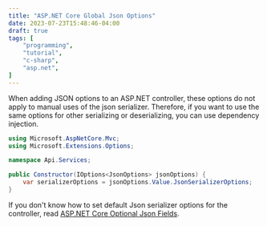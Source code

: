 ```yaml
---
title: "ASP.NET Core Global Json Options"
date: 2023-07-23T15:48:46-04:00
draft: true
tags: [
    "programming",
    "tutorial",
    "c-sharp",
    "asp.net",
]
---
```


When adding JSON options to an ASP.NET controller, these options do not apply to manual uses of the json serializer.
Therefore, if you want to use the same options for other serializing or deserializing, you can use dependency injection.

```cs
using Microsoft.AspNetCore.Mvc;
using Microsoft.Extensions.Options;

namespace Api.Services;

public Constructor(IOptions<JsonOptions> jsonOptions) {
    var serializerOptions = jsonOptions.Value.JsonSerializerOptions;
}
```

If you don't know how to set default Json serializer options for the controller, read [ASP.NET Core Optional Json Fields](/posts/aspnet-optional-json-fields).

